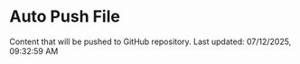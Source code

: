 # Auto Push File

Content that will be pushed to GitHub repository.
Last updated: 07/12/2025, 09:32:59 AM